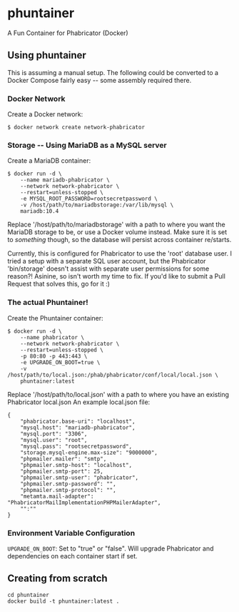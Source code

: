 # phuntainer
A Fun Container for Phabricator (Docker)

## Using phuntainer

This is assuming a manual setup. The following could be converted to a Docker Compose fairly easy -- some assembly required there.

### Docker Network

Create a Docker network:
```
$ docker network create network-phabricator
```

### Storage -- Using MariaDB as a MySQL server

Create a MariaDB container:
```
$ docker run -d \
    --name mariadb-phabricator \
    --network network-phabricator \
    --restart=unless-stopped \
    -e MYSQL_ROOT_PASSWORD=rootsecretpassword \
    -v /host/path/to/mariadbstorage:/var/lib/mysql \
    mariadb:10.4
```

Replace '/host/path/to/mariadbstorage' with a path to where you want the MariaDB storage to be, or use a Docker volume instead. Make sure it is set to _something_ though, so the database will persist across container re/starts.

Currently, this is configured for Phabricator to use the 'root' database user. I tried a setup with a separate SQL user account, but the Phabricator 'bin/storage' doesn't assist with separate user permissions for some reason?! Asinine, so isn't worth my time to fix. If you'd like to submit a Pull Request that solves this, go for it :)


### The actual Phuntainer!

Create the Phuntainer container:
```
$ docker run -d \
    --name phabricator \
    --network network-phabricator \
    --restart=unless-stopped \
    -p 80:80 -p 443:443 \
    -e UPGRADE_ON_BOOT=true \
    -v /host/path/to/local.json:/phab/phabricator/conf/local/local.json \
    phuntainer:latest
```

Replace '/host/path/to/local.json' with a path to where you have an existing Phabricator local.json
An example local.json file:
```
{
    "phabricator.base-uri": "localhost",
    "mysql.host": "mariadb-phabricator",
    "mysql.port": "3306",
    "mysql.user": "root",
    "mysql.pass": "rootsecretpassword",
    "storage.mysql-engine.max-size": "9000000",
    "phpmailer.mailer": "smtp",
    "phpmailer.smtp-host": "localhost",
    "phpmailer.smtp-port": 25,
    "phpmailer.smtp-user": "phabricator",
    "phpmailer.smtp-password": "",
    "phpmailer.smtp-protocol": "",
    "metamta.mail-adapter": "PhabricatorMailImplementationPHPMailerAdapter",
    "":""
}
```

### Environment Variable Configuration

`UPGRADE_ON_BOOT`: Set to "true" or "false". Will upgrade Phabricator and dependencies on each container start if set.


## Creating from scratch
```
cd phuntainer
docker build -t phuntainer:latest .
```
